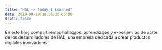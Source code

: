 ```yaml
---
title: "HAL -> Today I Learned"
date: 2019-09-20T18:56:30-05:00
draft: false
---
```


En este blog compartiremos hallazgos, aprendizajes y experiencias de parte de los desarrolladores de HAL, una empresa 
dedicada a crear productos digitales innovadores.
